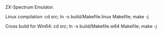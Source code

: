 ZX-Spectrum Emulator.

Linux compilation:
cd src; ln -s build/Makefile.linux Makefile; make -j

Cross build for Win64:
cd src; ln -s build/Makefile.w64 Makefile; make -j
